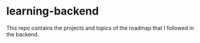 # learning-backend
This repo contains the projects and topics of the roadmap that I followed in the backend.
